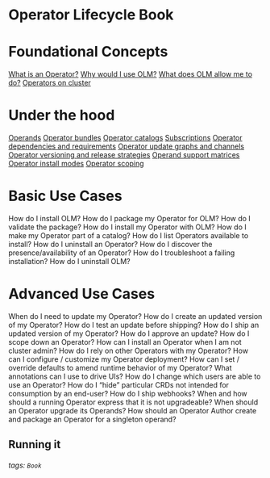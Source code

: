 Operator Lifecycle Book
===

# Foundational Concepts
[What is an Operator?]()
[Why would I use OLM?]()
[What does OLM allow me to do?]()
[Operators on cluster]()

# Under the hood
[Operands]()
[Operator bundles]()
[Operator catalogs]()
[Subscriptions]()
[Operator dependencies and requirements]()
[Operator update graphs and channels]()
[Operator versioning and release strategies]()
[Operand support matrices]()
[Operator install modes]()
[Operator scoping]()

# Basic Use Cases
How do I install OLM?
How do I package my Operator for OLM?
How do I validate the package?
How do I install my Operator with OLM?
How do I make my Operator part of a catalog?
How do I list Operators available to install?
How do I uninstall an Operator?
How do I discover the presence/availability of an Operator?
How do I troubleshoot a failing installation?
How do I uninstall OLM?

# Advanced Use Cases
When do I need to update my Operator?
How do I create an updated version of my Operator?
How do I test an update before shipping?
How do I ship an updated version of my Operator?
How do I approve an update?
How do I scope down an Operator?
How can I install an Operator when I am not cluster admin?
How do I rely on other Operators with my Operator?
How can I configure / customize my Operator deployment?
How can I set / override defaults to amend runtime behavior of my Operator?
What annotations can I use to drive UIs?
How do I change which users are able to use an Operator?
How do I “hide” particular CRDs not intended for consumption by an end-user?
How do I ship webhooks?
When and how should a running Operator express that it is not upgradeable?
When should an Operator upgrade its Operands?
How should an Operator Author create and package an Operator for a singleton operand?



## Running it


###### tags: `Book`
